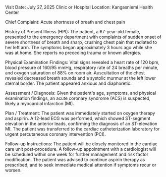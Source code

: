  Visit Date: July 27, 2025
Clinic or Hospital Location: Kangasniemi Health Center

Chief Complaint: Acute shortness of breath and chest pain

History of Present Illness (HPI): The patient, a 67-year-old female, presented to the emergency department with complaints of sudden onset of severe shortness of breath and sharp, crushing chest pain that radiated to her left arm. The symptoms began approximately 3 hours ago while she was at home. She reports no preceding trauma or known allergies.

Physical Examination Findings: Vital signs revealed a heart rate of 120 bpm, blood pressure of 160/95 mmHg, respiratory rate of 24 breaths per minute, and oxygen saturation of 88% on room air. Auscultation of the chest revealed decreased breath sounds and a systolic murmur at the left lower sternal border. The patient appeared anxious and diaphoretic.

Assessment / Diagnosis: Given the patient's age, symptoms, and physical examination findings, an acute coronary syndrome (ACS) is suspected, likely a myocardial infarction (MI).

Plan / Treatment: The patient was immediately started on oxygen therapy and aspirin. A 12-lead ECG was performed, which showed ST-segment elevation in the anterior leads, confirming the diagnosis of an ST-elevation MI. The patient was transferred to the cardiac catheterization laboratory for urgent percutaneous coronary intervention (PCI).

Follow-up Instructions: The patient will be closely monitored in the cardiac care unit post-procedure. A follow-up appointment with a cardiologist will be scheduled within one week for further management and risk factor modification. The patient was advised to continue aspirin therapy as prescribed, and to seek immediate medical attention if symptoms recur or worsen.